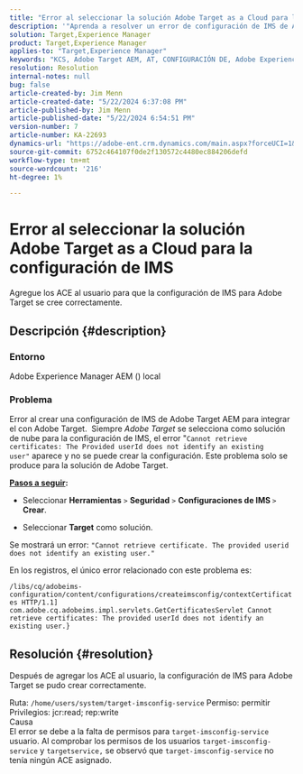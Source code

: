 ```yaml
---
title: "Error al seleccionar la solución Adobe Target as a Cloud para la configuración de IMS"
description: '"Aprenda a resolver un error de configuración de IMS de Adobe Target AEM al crear una configuración de IMS de Target para integrarla con Target".'
solution: Target,Experience Manager
product: Target,Experience Manager
applies-to: "Target,Experience Manager"
keywords: "KCS, Adobe Target AEM, AT, CONFIGURACIÓN DE, Adobe Experience Manager, Solución de problemas, ACE"
resolution: Resolution
internal-notes: null
bug: false
article-created-by: Jim Menn
article-created-date: "5/22/2024 6:37:08 PM"
article-published-by: Jim Menn
article-published-date: "5/22/2024 6:54:51 PM"
version-number: 7
article-number: KA-22693
dynamics-url: "https://adobe-ent.crm.dynamics.com/main.aspx?forceUCI=1&pagetype=entityrecord&etn=knowledgearticle&id=000d9d47-6a18-ef11-9f8a-6045bd006268"
source-git-commit: 6752c464107f0de2f130572c4480ec884206defd
workflow-type: tm+mt
source-wordcount: '216'
ht-degree: 1%

---
```


# Error al seleccionar la solución Adobe Target as a Cloud para la configuración de IMS


Agregue los ACE al usuario para que la configuración de IMS para Adobe Target se cree correctamente.

## Descripción {#description}


### Entorno

Adobe Experience Manager AEM () local

### Problema

Error al crear una configuración de IMS de Adobe Target AEM para integrar el con Adobe Target.  Siempre *Adobe Target* se selecciona como solución de nube para la configuración de IMS, el error &quot;`Cannot retrieve certificates: The Provided userId does not identify an existing user"` aparece y no se puede crear la configuración. Este problema solo se produce para la solución de Adobe Target.



<b><u>Pasos a seguir</u>:</b>

- Seleccionar <b>Herramientas</b> `>`  <b>Seguridad</b> `>`  <b>Configuraciones de IMS </b>`>`  <b>Crear</b>.


- Seleccionar <b>Target</b> como solución.


Se mostrará un error: `"Cannot retrieve certificate. The provided userid does not identify an existing user."`

En los registros, el único error relacionado con este problema es:

`/libs/cq/adobeims-configuration/content/configurations/createimsconfig/contextCertificates HTTP/1.1]  com.adobe.cq.adobeims.impl.servlets.GetCertificatesServlet Cannot retrieve certificates: The provided userId does not identify an existing user.}`


## Resolución {#resolution}


Después de agregar los ACE al usuario, la configuración de IMS para Adobe Target se pudo crear correctamente.

Ruta: `/home/users/system/target-imsconfig-service` Permiso: permitir Privilegios: jcr:read; rep:write
<br>Causa<br>
El error se debe a la falta de permisos para `target-imsconfig-service` usuario. Al comprobar los permisos de los usuarios `target-imsconfig-service` y `targetservice,` se observó que `target-imsconfig-service` no tenía ningún ACE asignado.
